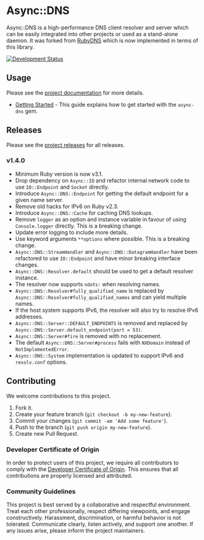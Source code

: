 # Async::DNS

Async::DNS is a high-performance DNS client resolver and server which can be easily integrated into other projects or used as a stand-alone daemon. It was forked from [RubyDNS](https://github.com/ioquatix/rubydns) which is now implemented in terms of this library.

[![Development Status](https://github.com/socketry/async-dns/workflows/Test/badge.svg)](https://github.com/socketry/async-dns/actions?workflow=Test)

## Usage

Please see the [project documentation](https://socketry.github.io/async-dns/) for more details.

  - [Getting Started](https://socketry.github.io/async-dns/guides/getting-started/index) - This guide explains how to get started with the `async-dns` gem.

## Releases

Please see the [project releases](https://socketry.github.io/async-dns/releases/index) for all releases.

### v1.4.0

  - Minimum Ruby version is now v3.1.
  - Drop dependency on `Async::IO` and refactor internal network code to use `IO::Endpoint` and `Socket` directly.
  - Introduce `Async::DNS::Endpoint` for getting the default endpoint for a given name server.
  - Remove old hacks for IPv6 on Ruby v2.3.
  - Introduce `Async::DNS::Cache` for caching DNS lookups.
  - Remove `logger` as an option and instance variable in favour of using `Console.logger` directly. This is a breaking change.
  - Update error logging to include more details.
  - Use keyword arguments `**options` where possible. This is a breaking change.
  - `Async::DNS::StreamHandler` and `Async::DNS::DatagramHandler` have been refactored to use `IO::Endpoint` and have minor breaking interface changes.
  - `Async::DNS::Resolver.default` should be used to get a default resolver instance.
  - The resolver now supports `ndots:` when resolving names.
  - `Async::DNS::Resolver#fully_qualified_name` is replaced by `Async::DNS::Resolver#fully_qualified_names` and can yield multiple names.
  - If the host system supports IPv6, the resolver will also try to resolve IPv6 addresses.
  - `Async::DNS::Server::DEFAULT_ENDPOINTS` is removed and replaced by `Async::DNS::Server.default_endpoint(port = 53)`.
  - `Async::DNS::Server#fire` is removed with no replacement.
  - The default `Async::DNS::Server#process` fails with `NXDomain` instead of `NotImplementedError`.
  - `Async::DNS::System` implementation is updated to support IPv6 and `resolv.conf` options.

## Contributing

We welcome contributions to this project.

1.  Fork it.
2.  Create your feature branch (`git checkout -b my-new-feature`).
3.  Commit your changes (`git commit -am 'Add some feature'`).
4.  Push to the branch (`git push origin my-new-feature`).
5.  Create new Pull Request.

### Developer Certificate of Origin

In order to protect users of this project, we require all contributors to comply with the [Developer Certificate of Origin](https://developercertificate.org/). This ensures that all contributions are properly licensed and attributed.

### Community Guidelines

This project is best served by a collaborative and respectful environment. Treat each other professionally, respect differing viewpoints, and engage constructively. Harassment, discrimination, or harmful behavior is not tolerated. Communicate clearly, listen actively, and support one another. If any issues arise, please inform the project maintainers.
